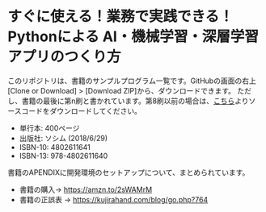 # すぐに使える！業務で実践できる！Pythonによる AI・機械学習・深層学習アプリのつくり方

このリポジトリは、書籍のサンプルプログラム一覧です。GitHubの画面の右上[Clone or Download] > [Download ZIP]から、ダウンロードできます。
ただし、書籍の最後に第n刷と書かれています。第8刷以前の場合は、[こちら](https://github.com/kujirahand/book-mlearn-gyomu/releases/tag/1.0.0)よりソースコードをダウンロードしてください。

- 単行本: 400ページ
- 出版社: ソシム (2018/6/29)
- ISBN-10: 4802611641
- ISBN-13: 978-4802611640

書籍のAPENDIXに開発環境のセットアップについて、まとめられています。

- 書籍の購入→ https://amzn.to/2sWAMrM
- 書籍の正誤表 → https://kujirahand.com/blog/go.php?764


